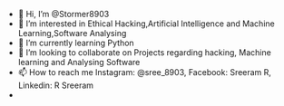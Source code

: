 - 👋 Hi, I’m @Stormer8903
- 👀 I’m interested in Ethical Hacking,Artificial Intelligence and Machine Learning,Software Analysing
- 🌱 I’m currently learning Python
- 💞️ I’m looking to collaborate on Projects regarding hacking, Machine learning and Analysing Software
- 📫 How to reach me Instagram: @sree_8903, Facebook: Sreeram R, Linkedin: R Sreeram
- 

<!---
Stormer8903/Stormer8903 is a ✨ special ✨ repository because its `README.md` (this file) appears on your GitHub profile.
You can click the Preview link to take a look at your changes.
--->

